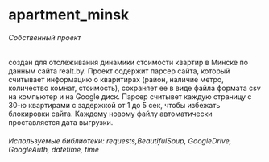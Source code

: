 # apartment_minsk
<h6>Собственный проект</h6> создан для отслеживания динамики стоимости квартир в Минске по данным сайта realt.by. 
Проект содержит парсер сайта, который считывает информацию о кваритирах (район, наличие метро, количество комнат, стоимость), сохраняет ее в виде файла формата csv на компьютер и на Google диск. Парсер считывет каждую страницу с 30-ю квартирами с задержкой от 1 до 5 сек, чтобы избежать блокировки сайта. Каждому новому файлу автоматически проставляется дата выгрузки.<br>
<h6>Используемые библиотеки: requests,BeautifulSoup, GoogleDrive, GoogleAuth, datetime, time<h6>
